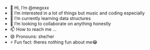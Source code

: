 - 👋 Hi, I’m @megxxx
- 👀 I’m interested in a lot of things but music and coding especially
- 🌱 I’m currently learning data structures
- 💞️ I’m looking to collaborate on anything honestly
- 📫 How to reach me ...
- 😄 Pronouns: she/her
- ⚡ Fun fact: theres nothing fun about me😂

<!---
megxxx/megxxx is a ✨ special ✨ repository because its `README.md` (this file) appears on your GitHub profile.
You can click the Preview link to take a look at your changes.
--->
